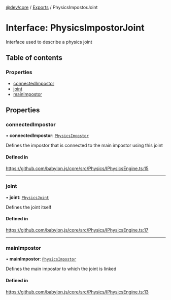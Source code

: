 [@dev/core](../README.md) / [Exports](../modules.md) / PhysicsImpostorJoint

# Interface: PhysicsImpostorJoint

Interface used to describe a physics joint

## Table of contents

### Properties

- [connectedImpostor](PhysicsImpostorJoint.md#connectedimpostor)
- [joint](PhysicsImpostorJoint.md#joint)
- [mainImpostor](PhysicsImpostorJoint.md#mainimpostor)

## Properties

### connectedImpostor

• **connectedImpostor**: [`PhysicsImpostor`](../classes/PhysicsImpostor.md)

Defines the impostor that is connected to the main impostor using this joint

#### Defined in

https://github.com/babylon.js/core/src/Physics/IPhysicsEngine.ts:15

___

### joint

• **joint**: [`PhysicsJoint`](../classes/PhysicsJoint.md)

Defines the joint itself

#### Defined in

https://github.com/babylon.js/core/src/Physics/IPhysicsEngine.ts:17

___

### mainImpostor

• **mainImpostor**: [`PhysicsImpostor`](../classes/PhysicsImpostor.md)

Defines the main impostor to which the joint is linked

#### Defined in

https://github.com/babylon.js/core/src/Physics/IPhysicsEngine.ts:13
